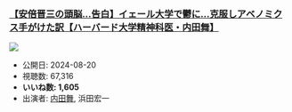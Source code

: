 ### [【安倍晋三の頭脳…告白】イェール大学で鬱に…克服しアベノミクス手がけた訳【ハーバード大学精神科医・内田舞】](https://www.youtube.com/watch?v=edh1GwNTGM0)
[![](https://img.youtube.com/vi/edh1GwNTGM0/sddefault.jpg)](https://www.youtube.com/watch?v=edh1GwNTGM0)
-   公開日: 2024-08-20
-   視聴数: 67,316
-   **いいね数: 1,605**
-   出演者: [内田舞](/rehacq_fan/people/内田舞 "wikilink"), 浜田宏一
